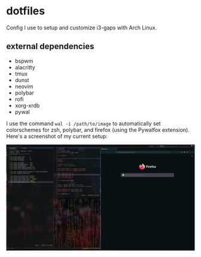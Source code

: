# dotfiles
Config I use to setup and customize i3-gaps with Arch Linux. 
## external dependencies
* bspwm
* alacritty
* tmux
* dunst
* neovim
* polybar
* rofi
* xorg-xrdb
* pywal

I use the command `wal -i /path/to/image` to automatically set colorschemes for zsh, polybar, and firefox (using the Pywalfox extension). Here's a screenshot of my current setup:

<img src="config_screenshot.png"></img>

